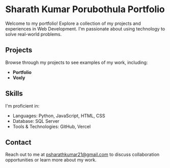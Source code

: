 
# Sharath Kumar Porubothula Portfolio

Welcome to my portfolio! Explore a collection of my projects and experiences in Web Development. I'm passionate about using technology to solve real-world problems.

## Projects

Browse through my projects to see examples of my work, including:
- **Portfolio**
- **Voxly**

## Skills

I'm proficient in:
- Languages: Python, JavaScript, HTML, CSS
- Database: SQL Server
- Tools & Technologies: GitHub, Vercel

## Contact

Reach out to me at [psharathkumar21@gmail.com](mailto:psharathkumar21@gmail.com) to discuss collaboration opportunities or learn more about my work.

